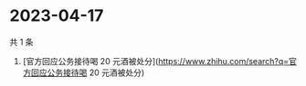 # 2023-04-17

共 1 条

<!-- BEGIN -->
<!-- 最后更新时间 Mon Apr 17 2023 07:06:44 GMT+0800 (China Standard Time) -->

1. [官方回应公务接待喝 20
   元酒被处分](https://www.zhihu.com/search?q=官方回应公务接待喝 20 元酒被处分)

<!-- END -->
